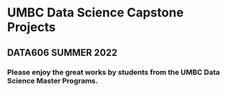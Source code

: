 # UMBC Data Science Capstone Projects

## DATA606 SUMMER 2022

### Please enjoy the great works by students from the UMBC Data Science Master Programs.
